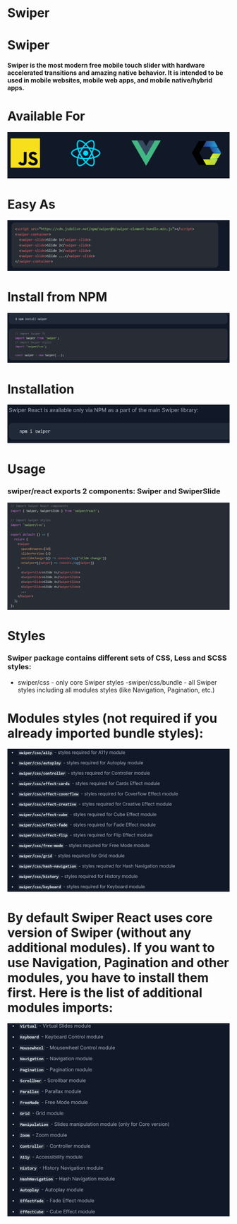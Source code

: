 # Swiper
# Swiper
#### Swiper is the most modern free mobile touch slider with hardware accelerated transitions and amazing native behavior. It is intended to be used in mobile websites, mobile web apps, and mobile native/hybrid apps.

# Available For
![](/images/1.PNG)

# Easy As
![](/images/2.PNG)

# Install from NPM
![](/images/3.PNG)

# Installation
![](/images/4.PNG)
# Usage
### swiper/react exports 2 components: Swiper and SwiperSlide
![](/images/5.PNG)
# Styles
### Swiper package contains different sets of CSS, Less and SCSS styles:
- swiper/css - only core Swiper styles
-swiper/css/bundle - all Swiper styles including all modules styles (like Navigation, Pagination, etc.)

# Modules styles (not required if you already imported bundle styles):
![](/images/6.PNG)
# By default Swiper React uses core version of Swiper (without any additional modules). If you want to use Navigation, Pagination and other modules, you have to install them first. Here is the list of additional modules imports:
![](/images/7.PNG)